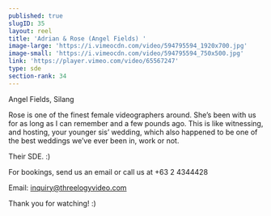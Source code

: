 ```yaml
---
published: true
slugID: 35
layout: reel
title: 'Adrian & Rose (Angel Fields) '
image-large: 'https://i.vimeocdn.com/video/594795594_1920x700.jpg'
image-small: 'https://i.vimeocdn.com/video/594795594_750x500.jpg'
link: 'https://player.vimeo.com/video/65567247'
type: sde
section-rank: 34
---
```

Angel Fields, Silang

Rose is one of the finest female videographers around. She’s been with us for as long as I can remember and a few pounds ago. This is like witnessing, and hosting, your younger sis’ wedding, which also happened to be one of the best weddings we’ve ever been in, work or not.

Their SDE. :)

For bookings, send us an email or call us at +63 2 4344428

Email: inquiry@threelogyvideo.com

Thank you for watching! :)
